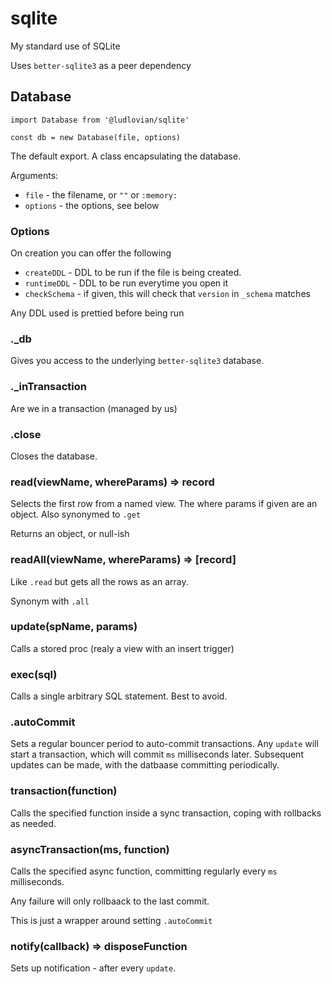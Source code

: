 # sqlite
My standard use of SQLite

Uses `better-sqlite3` as a peer dependency

## Database
```
import Database from '@ludlovian/sqlite'

const db = new Database(file, options)
```

The default export. A class encapsulating the database.

Arguments:
- `file` - the filename, or `""` or `:memory:`
- `options` - the options, see below

### Options

On creation you can offer the following
- `createDDL` - DDL to be run if the file is being created.
- `runtimeDDL` - DDL to be run everytime you open it
- `checkSchema` - if given, this will check that `version` in `_schema` matches

Any DDL used is prettied before being run

### ._db

Gives you access to the underlying `better-sqlite3` database.

### ._inTransaction

Are we in a transaction (managed by us)

### .close

Closes the database.

### read(viewName, whereParams) => record

Selects the first row from a named view. The where params if given are an object.
Also synonymed to `.get`

Returns an object, or null-ish

### readAll(viewName, whereParams) => [record]

Like `.read` but gets all the rows as an array.

Synonym with `.all`

### update(spName, params)

Calls a stored proc (realy a view with an insert trigger)

### exec(sql)

Calls a single arbitrary SQL statement. Best to avoid.

### .autoCommit

Sets a regular bouncer period to auto-commit transactions.
Any `update` will start a transaction, which will commit `ms` milliseconds
later. Subsequent updates can be made, with the datbaase committing periodically.

### transaction(function)

Calls the specified function inside a sync transaction, coping with
rollbacks as needed.

### asyncTransaction(ms, function)

Calls the specified async function, committing regularly every `ms` milliseconds.

Any failure will only rollbaack to the last commit.

This is just a wrapper around setting `.autoCommit`

### notify(callback) => disposeFunction

Sets up notification - after every `update`.
